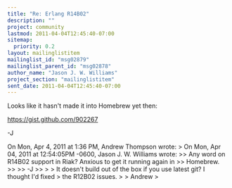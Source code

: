 ```yaml
---
title: "Re: Erlang R14B02"
description: ""
project: community
lastmod: 2011-04-04T12:45:40-07:00
sitemap:
  priority: 0.2
layout: mailinglistitem
mailinglist_id: "msg02879"
mailinglist_parent_id: "msg02878"
author_name: "Jason J. W. Williams"
project_section: "mailinglistitem"
sent_date: 2011-04-04T12:45:40-07:00
---
```



Looks like it hasn't made it into Homebrew yet then:

https://gist.github.com/902267

-J

On Mon, Apr 4, 2011 at 1:36 PM, Andrew Thompson  wrote:
&gt; On Mon, Apr 04, 2011 at 12:54:05PM -0600, Jason J. W. Williams wrote:
&gt;&gt; Any word on R14B02 support in Riak? Anxious to get it running again in 
&gt;&gt; Homebrew.
&gt;&gt;
&gt;&gt; -J
&gt;&gt;
&gt;
&gt; It doesn't build out of the box if you use latest git? I thought I'd fixed
&gt; the R12B02 issues.
&gt;
&gt; Andrew
&gt;

